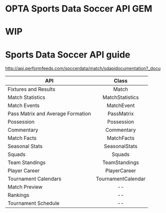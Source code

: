 # OPTA Sports Data Soccer API GEM

<!-- Short description and motivation. -->

# WIP

# Sports Data Soccer API guide

<http://api.performfeeds.com/soccerdata/match/sdapidocumentation?_docu>

API                               |  Class
--------------------------------- | :-----:
Fixtures and Results              | Match
Match Statistics                  | MatchStatistics
Match Events                      | MatchEvent
Pass Matrix and Average Formation | PassMatrix
Possession                        | Possession
Commentary                        | Commentary
Match Facts                       | MatchFacts
Seasonal Stats                    | SeasonalStats
Squads                            | Squads
Team Standings                    | TeamStandings
Player Career                     | PlayerCareer
Tournament Calendars              | TournamentCalendar
Match Preview                     | --
Rankings                          | --
Tournament Schedule               | --


<!--
## Usage
How to use my plugin.

## Installation
Add this line to your application's Gemfile:

```ruby
gem 'opta_sd'
```

And then execute:
```bash
$ bundle
```

Or install it yourself as:
```bash
$ gem install opta_sd
```

## Contributing
Contribution directions go here.

## License
The gem is available as open source under the terms of the [MIT License](http://opensource.org/licenses/MIT).
-->
